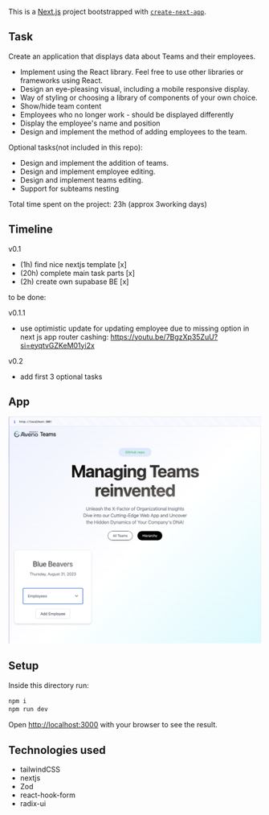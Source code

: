 This is a [Next.js](https://nextjs.org/) project bootstrapped with [`create-next-app`](https://github.com/vercel/next.js/tree/canary/packages/create-next-app).

## Task

Create an application that displays data about Teams and their employees.

* Implement using the React library. Feel free to use other libraries or frameworks using React.
* Design an eye-pleasing visual, including a mobile responsive display.
* Way of styling or choosing a library of components of your own choice.
* Show/hide team content
* Employees who no longer work - should be displayed differently
* Display the employee's name and position
* Design and implement the method of adding employees to the team.

Optional tasks(not included in this repo):

* Design and implement the addition of teams.
* Design and implement employee editing.
* Design and implement teams editing.
* Support for subteams nesting

Total time spent on the project: 23h (approx 3working days)

## Timeline

v0.1
- (1h) find nice nextjs template [x]
- (20h) complete main task parts [x]
- (2h) create own supabase BE [x]

to be done:  

v0.1.1
- use optimistic update for updating employee due to missing option in next js app router cashing: https://youtu.be/7BgzXp35ZuU?si=eyqtvGZKeM01yi2x

v0.2 
- add first 3 optional tasks


## App

![Alt text](image.png)

## Setup

Inside this directory run:

```bash
npm i
npm run dev
```

Open [http://localhost:3000](http://localhost:3000) with your browser to see the result.

## Technologies used

* tailwindCSS
* nextjs
* Zod
* react-hook-form
* radix-ui

